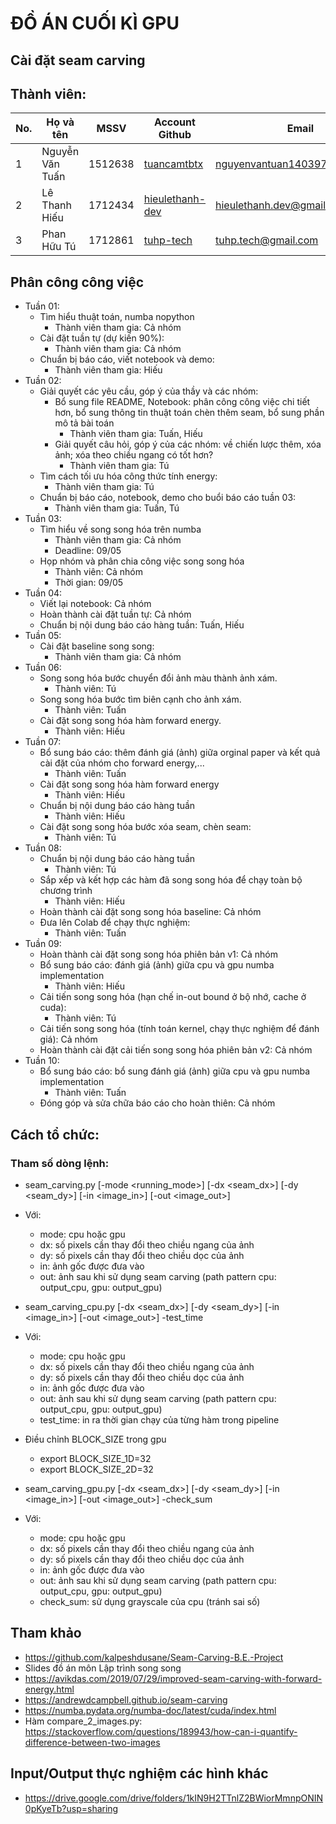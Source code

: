 # ĐỒ ÁN CUỐI KÌ GPU

## Cài đặt seam carving

## Thành viên:
| No. | Họ và tên       | MSSV    | Account Github                                        | Email                         |
| --- | --------------- | ------- | ----------------------------------------------------- | ----------------------------- |
| 1   | Nguyễn Văn Tuấn | 1512638 | [tuancamtbtx](https://github.com/tuancamtbtx)         | nguyenvantuan140397@gmail.com |
| 2   | Lê Thanh Hiếu   | 1712434 | [hieulethanh-dev](https://github.com/hieulethanh-dev) | hieulethanh.dev@gmail.com     |
| 3   | Phan Hữu Tú     | 1712861 | [tuhp-tech](https://github.com/tuhp-tech)             | tuhp.tech@gmail.com           |

## Phân công công việc
- Tuần 01:
  - Tìm hiểu thuật toán, numba nopython
    - Thành viên tham gia: Cả nhóm
  - Cài đặt tuần tự (dự kiến 90%):
    - Thành viên tham gia: Cả nhóm
  - Chuẩn bị báo cáo, viết notebook và demo:
    - Thành viên tham gia: Hiếu
- Tuần 02:
  - Giải quyết các yêu cầu, góp ý của thầy và các nhóm:
    - Bổ sung file README, Notebook: phân công công việc chi tiết hơn, bổ sung thông tin thuật toán chèn thêm seam, bổ sung phần mô tả bài toán
      - Thành viên tham gia: Tuấn, Hiếu
    - Giải quyết câu hỏi, góp ý của các nhóm: về chiến lược thêm, xóa ảnh; xóa theo chiều ngang có tốt hơn?
      - Thành viên tham gia: Tú
  - Tìm cách tối ưu hóa công thức tính energy:
    - Thành viên tham gia: Tú
  - Chuẩn bị báo cáo, notebook, demo cho buổi báo cáo tuần 03:
    - Thành viên tham gia: Tuấn, Tú
- Tuần 03:
  - Tìm hiểu về song song hóa trên numba
    - Thành viên tham gia: Cả nhóm
    - Deadline: 09/05
  - Họp nhóm và phân chia công việc song song hóa
    - Thành viên: Cả nhóm
    - Thời gian: 09/05
- Tuần 04:
  - Viết lại notebook: Cả nhóm 
  - Hoàn thành cài đặt tuần tự: Cả nhóm
  - Chuẩn bị nội dung báo cáo hàng tuần: Tuấn, Hiếu
- Tuần 05:
  - Cài đặt baseline song song:
    - Thành viên tham gia: Cả nhóm
- Tuần 06:
  - Song song hóa bước chuyển đổi ảnh màu thành ảnh xám.
    - Thành viên: Tú
  - Song song hóa bước tìm biên cạnh cho ảnh xám.
    - Thành viên: Tuấn
  - Cài đặt song song hóa hàm forward energy.
    - Thành viên: Hiếu
- Tuần 07:
  - Bổ sung báo cáo: thêm đánh giá (ảnh) giữa orginal paper và kết quả cài đặt của nhóm cho forward energy,...
    - Thành viên: Tuấn
  - Cài đặt song song hóa hàm forward energy
    - Thành viên: Hiếu
  - Chuẩn bị nội dung báo cáo hàng tuần
    - Thành viên: Hiếu
  - Cài đặt song song hóa bước xóa seam, chèn seam:
    - Thành viên: Tú
- Tuần 08:
  - Chuẩn bị nội dung báo cáo hàng tuần
    - Thành viên: Tú
  - Sắp xếp và kết hợp các hàm đã song song hóa để chạy toàn bộ chương trình
    - Thành viên: Hiếu
  - Hoàn thành cài đặt song song hóa baseline: Cả nhóm
  - Đưa lên Colab để chạy thực nghiệm:
    - Thành viên: Tuấn
- Tuần 09:
  - Hoàn thành cài đặt song song hóa phiên bản v1: Cả nhóm
  - Bổ sung báo cáo: đánh giá (ảnh) giữa cpu và gpu numba implementation
    - Thành viên: Hiếu
  - Cải tiến song song hóa (hạn chế in-out bound ở bộ nhớ, cache ở cuda):
    - Thành viên: Tú
  - Cải tiến song song hóa (tính toán kernel, chạy thực nghiệm để đánh giá): Cả nhóm
  - Hoàn thành cài đặt cải tiến song song hóa phiên bản v2: Cả nhóm
- Tuần 10:
  - Bổ sung báo cáo: bổ sung đánh giá (ảnh) giữa cpu và gpu numba implementation
    - Thành viên: Tuấn
  - Đóng góp và sửa chữa báo cáo cho hoàn thiên: Cả nhóm
## Cách tổ chức:
### Tham số dòng lệnh:
- seam_carving.py [-mode <running_mode>] [-dx <seam_dx>] [-dy <seam_dy>] [-in <image_in>] [-out <image_out>]
- Với:
  + mode: cpu hoặc gpu
  + dx: số pixels cần thay đổi theo chiều ngang của ảnh
  + dy: số pixels cần thay đổi theo chiều dọc của ảnh
  + in: ảnh gốc được đưa vào
  + out: ảnh sau khi sử dụng seam carving (path pattern cpu: output_cpu, gpu: output_gpu)

- seam_carving_cpu.py [-dx <seam_dx>] [-dy <seam_dy>] [-in <image_in>] [-out <image_out>] -test_time
- Với:
  + mode: cpu hoặc gpu
  + dx: số pixels cần thay đổi theo chiều ngang của ảnh
  + dy: số pixels cần thay đổi theo chiều dọc của ảnh
  + in: ảnh gốc được đưa vào
  + out: ảnh sau khi sử dụng seam carving (path pattern cpu: output_cpu, gpu: output_gpu)
  + test_time: in ra thời gian chạy của từng hàm trong pipeline

- Điều chỉnh BLOCK_SIZE trong gpu
  + export BLOCK_SIZE_1D=32
  + export BLOCK_SIZE_2D=32
- seam_carving_gpu.py [-dx <seam_dx>] [-dy <seam_dy>] [-in <image_in>] [-out <image_out>] -check_sum
- Với:
  + mode: cpu hoặc gpu
  + dx: số pixels cần thay đổi theo chiều ngang của ảnh
  + dy: số pixels cần thay đổi theo chiều dọc của ảnh
  + in: ảnh gốc được đưa vào
  + out: ảnh sau khi sử dụng seam carving (path pattern cpu: output_cpu, gpu: output_gpu)
  + check_sum: sử dụng grayscale của cpu (tránh sai số)


## Tham khảo
- https://github.com/kalpeshdusane/Seam-Carving-B.E.-Project
- Slides đồ án môn Lập trình song song
- https://avikdas.com/2019/07/29/improved-seam-carving-with-forward-energy.html
- https://andrewdcampbell.github.io/seam-carving
- https://numba.pydata.org/numba-doc/latest/cuda/index.html
- Hàm compare_2_images.py: https://stackoverflow.com/questions/189943/how-can-i-quantify-difference-between-two-images

## Input/Output thực nghiệm các hình khác
- https://drive.google.com/drive/folders/1kIN9H2TTnlZ2BWiorMmnpONIN0pKyeTb?usp=sharing